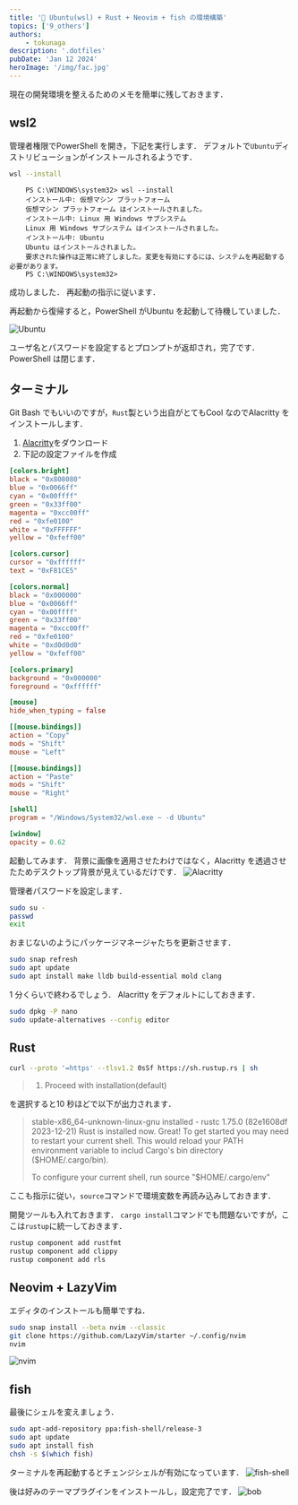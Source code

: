 ```yaml
---
title: '🐣 Ubuntu(wsl) + Rust + Neovim + fish の環境構築'
topics: ['9_others']
authors:
    - tokunaga
description: '.dotfiles'
pubDate: 'Jan 12 2024'
heroImage: '/img/fac.jpg'
---
```


現在の開発環境を整えるためのメモを簡単に残しておきます．

## wsl2

管理者権限でPowerShell を開き，下記を実行します．
デフォルトで`Ubuntu`ディストリビューションがインストールされるようです．

```sh
wsl --install
```

```text
    PS C:\WINDOWS\system32> wsl --install
    インストール中: 仮想マシン プラットフォーム
    仮想マシン プラットフォーム はインストールされました。
    インストール中: Linux 用 Windows サブシステム
    Linux 用 Windows サブシステム はインストールされました。
    インストール中: Ubuntu
    Ubuntu はインストールされました。
    要求された操作は正常に終了しました。変更を有効にするには、システムを再起動する必要があります。
    PS C:\WINDOWS\system32>
```

成功しました．
再起動の指示に従います．

再起動から復帰すると，PowerShell がUbuntu を起動して待機していました．

![Ubuntu](../../assets/images/20240112/ps.png)

ユーザ名とパスワードを設定するとプロンプトが返却され，完了です．
PowerShell は閉じます．

## ターミナル

Git Bash でもいいのですが，`Rust`製という出自がとてもCool なのでAlacritty をインストールします．

1. [Alacritty](https://alacritty.org/)をダウンロード
2. 下記の設定ファイルを作成

```toml title="~/AppData/Roaming/alacritty/alacritty.toml"
[colors.bright]
black = "0x808080"
blue = "0x0066ff"
cyan = "0x00ffff"
green = "0x33ff00"
magenta = "0xcc00ff"
red = "0xfe0100"
white = "0xFFFFFF"
yellow = "0xfeff00"

[colors.cursor]
cursor = "0xffffff"
text = "0xF81CE5"

[colors.normal]
black = "0x000000"
blue = "0x0066ff"
cyan = "0x00ffff"
green = "0x33ff00"
magenta = "0xcc00ff"
red = "0xfe0100"
white = "0xd0d0d0"
yellow = "0xfeff00"

[colors.primary]
background = "0x000000"
foreground = "0xffffff"

[mouse]
hide_when_typing = false

[[mouse.bindings]]
action = "Copy"
mods = "Shift"
mouse = "Left"

[[mouse.bindings]]
action = "Paste"
mods = "Shift"
mouse = "Right"

[shell]
program = "/Windows/System32/wsl.exe ~ -d Ubuntu"

[window]
opacity = 0.62

```

起動してみます．
背景に画像を適用させたわけではなく，Alacritty を透過させたためデスクトップ背景が見えているだけです．
![Alacritty](../../assets/images/20240112/al.png)

管理者パスワードを設定します．

```sh
sudo su -
passwd
exit
```

おまじないのようにパッケージマネージャたちを更新させます．

```sh
sudo snap refresh
sudo apt update
sudo apt install make lldb build-essential mold clang
```

1 分くらいで終わるでしょう．
Alacritty をデフォルトにしておきます．

```sh
sudo dpkg -P nano
sudo update-alternatives --config editor
```

## Rust

```sh
curl --proto '=https' --tlsv1.2 0sSf https://sh.rustup.rs | sh
```

> 1. Proceed with installation(default)

を選択すると10 秒ほどで以下が出力されます．

> stable-x86_64-unknown-linux-gnu installed - rustc 1.75.0 (82e1608df 2023-12-21)
> Rust is installed now. Great!
> To get started you may need to restart your current shell.
> This would reload your PATH environment variable to includ
> Cargo's bin directory ($HOME/.cargo/bin).
>
> To configure your current shell, run
> source "$HOME/.cargo/env"

ここも指示に従い，`source`コマンドで環境変数を再読み込みしておきます．

開発ツールも入れておきます．
`cargo install`コマンドでも問題ないですが，ここは`rustup`に統一しておきます．

```sh
rustup component add rustfmt
rustup component add clippy
rustup component add rls
```

## Neovim + LazyVim

エディタのインストールも簡単ですね．

```sh
sudo snap install --beta nvim --classic
git clone https://github.com/LazyVim/starter ~/.config/nvim
nvim
```

![nvim](../../assets/images/20240112/lz.png)

## fish

最後にシェルを変えましょう．

```sh
sudo apt-add-repository ppa:fish-shell/release-3
sudo apt update
sudo apt install fish
chsh -s $(which fish)
```

ターミナルを再起動するとチェンジシェルが有効になっています．
![fish-shell](../../assets/images/20240112/fi.png)

後は好みのテーマプラグインをインストールし，設定完了です．
![bob](../../assets/images/20240112/bb.png)
